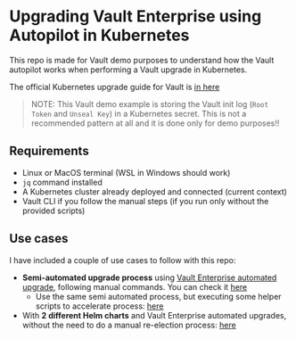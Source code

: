 # Upgrading Vault Enterprise using Autopilot in Kubernetes

This repo is made for Vault demo purposes to understand how the Vault autopilot works when performing a Vault upgrade in Kubernetes.

The official Kubernetes upgrade guide for Vault is [in here](https://developer.hashicorp.com/vault/tutorials/kubernetes/kubernetes-raft-deployment-guide#upgrading-vault-on-kubernetes)

> NOTE: This Vault demo example is storing the Vault init log (`Root Token` and `Unseal Key`) in a Kubernetes secret. This is not a recommended pattern at all and it is done only for demo purposes!!

## Requirements
* Linux or MacOS terminal (WSL in Windows should work)
* `jq` command installed
* A Kubernetes cluster already deployed and connected (current context)
* Vault CLI if you follow the manual steps (if you run only without the provided scripts)

## Use cases

I have included a couple of use cases to follow with this repo:
* **Semi-automated upgrade process** using [Vault Enterprise automated upgrade](https://developer.hashicorp.com/vault/docs/enterprise/automated-upgrades), following manual commands. You can check it [here](autopilot.md)
  * Use the same semi automated process, but executing some helper scripts to accelerate process: [here](./autopilot.md#the-scripted-path)
* With **2 different Helm charts** and Vault Enterprise automated upgrades, without the need to do a manual re-election process: [here](./2helms/2Helms.md)
 
